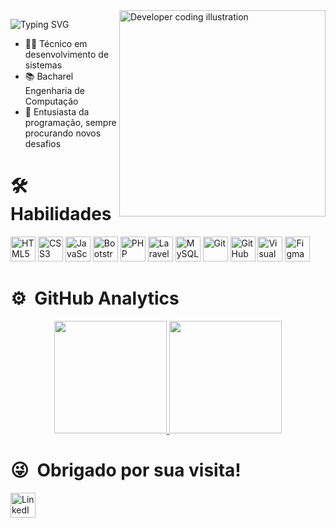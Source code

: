 <!-- Imagem ilustrativa à direita -->
<img align="right" height="330em" src="https://i.pinimg.com/originals/e8/f4/53/e8f453469a3ec97ecd354df465d73913.gif" alt="Developer coding illustration"/>

<div id="toc">
  <ul style="list-style: none;">
    <summary>
    <p align="left">
      <img src="https://readme-typing-svg.herokuapp.com?font=Fira+Code&size=24&pause=1000&color=F7F7F7&width=435&lines=Hi,+i'm+Gabriel+Yoshino;Desenvolvedor+Web" alt="Typing SVG" />
    </p>
    </summary>
  </ul>
</div>

- 👨‍🎓 Técnico em desenvolvimento de sistemas
- 📚 Bacharel Engenharia de Computação
- 💬 Entusiasta da programação, sempre procurando novos desafios


<div id="toc">
  <ul style="list-style: none;">
    <summary>
      <h1>🛠 &nbsp; Habilidades</h1>
    </summary>
  </ul>
</div>


<!-- Seção de Habilidades com Ícones SVG -->
<div align="left">
  <img src="https://cdn.jsdelivr.net/gh/devicons/devicon/icons/html5/html5-original.svg" height="40" alt="HTML5"/>
  <img src="https://cdn.jsdelivr.net/gh/devicons/devicon/icons/css3/css3-original.svg" height="40" alt="CSS3"/>
  <img src="https://cdn.jsdelivr.net/gh/devicons/devicon/icons/javascript/javascript-original.svg" height="40" alt="JavaScript"/>
  <img src="https://cdn.jsdelivr.net/gh/devicons/devicon/icons/bootstrap/bootstrap-original.svg" height="40" alt="Bootstrap"/>
  <img src="https://cdn.jsdelivr.net/gh/devicons/devicon/icons/php/php-original.svg" height="40" alt="PHP"/>
  <img src="https://cdn.jsdelivr.net/gh/devicons/devicon/icons/laravel/laravel-original.svg" height="40" alt="Laravel"/>
  <img src="https://cdn.jsdelivr.net/gh/devicons/devicon/icons/mysql/mysql-original.svg" height="40" alt="MySQL"/>
  <img src="https://cdn.jsdelivr.net/gh/devicons/devicon/icons/git/git-original.svg" height="40" alt="Git"/>
  <img src="https://cdn.jsdelivr.net/gh/devicons/devicon/icons/github/github-original.svg" height="40" alt="GitHub"/>
  <img src="https://cdn.jsdelivr.net/gh/devicons/devicon/icons/vscode/vscode-original.svg" height="40" alt="Visual Studio Code"/>
  <img src="https://cdn.jsdelivr.net/gh/devicons/devicon/icons/figma/figma-original.svg" height="40" alt="Figma"/>
</div>


<div id="toc">
  <ul style="list-style: none;">
    <summary>
      <h1>⚙️ &nbsp;GitHub Analytics</h1>
    </summary>
  </ul>
</div>

<p align="center">
  <a href="https://github.com/Gabrielhyds">
    <img height="180em" src="https://github-readme-stats-eight-theta.vercel.app/api?username=Gabrielhyds&show_icons=true&theme=vision-friendly-dark&include_all_commits=true&count_private=true"/>
    <img height="180em" src="https://github-readme-stats-eight-theta.vercel.app/api/top-langs/?username=Gabrielhyds&layout=compact&langs_count=8&theme=vision-friendly-dark"/>
  </a>
</p>

<div id="toc">
  <ul style="list-style: none;">
    <summary>
      <h1>😜 &nbsp;Obrigado por sua visita!</h1>
    </summary>
  </ul>
</div>

<p align="left">
  <a href="https://www.linkedin.com/in/gabriel-yoshino-bb1960217/" target="_blank">
    <img src="https://cdn.jsdelivr.net/gh/devicons/devicon/icons/linkedin/linkedin-original.svg" alt="LinkedIn" height="40" />
  </a>
</p>
